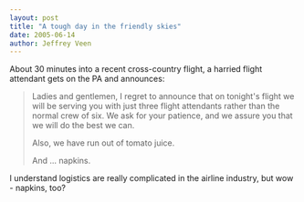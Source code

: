 ```yaml
--- 
layout: post
title: "A tough day in the friendly skies"
date: 2005-06-14
author: Jeffrey Veen
---
```

About 30 minutes into a recent cross-country flight, a harried flight attendant gets on the PA and announces: 

<blockquote>Ladies and gentlemen, I regret to announce that on tonight's flight we will be serving you with just three flight attendants rather than the normal crew of six. We ask for your patience, and we assure you that we will do the best we can.

Also, we have run out of tomato juice.

And ... napkins.</blockquote>

I understand logistics are really complicated in the airline industry, but wow - napkins, too?
&#8203;